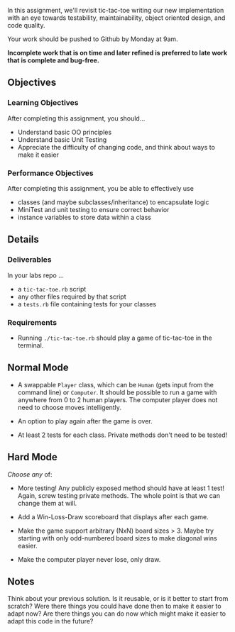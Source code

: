 In this assignment, we'll revisit tic-tac-toe writing our
new implementation with an eye towards testability,
maintainability, object oriented design, and code quality.

Your work should be pushed to Github by Monday at 9am.

**Incomplete work that is on time and later refined is preferred to late work that is complete and bug-free.**

## Objectives

### Learning Objectives

After completing this assignment, you should…

* Understand basic OO principles
* Understand basic Unit Testing
* Appreciate the difficulty of changing code, and think about ways to make it easier

### Performance Objectives

After completing this assignment, you be able to effectively use

* classes (and maybe subclasses/inheritance) to encapsulate logic
* MiniTest and unit testing to ensure correct behavior
* instance variables to store data within a class

## Details

### Deliverables
In your labs repo ...

* a `tic-tac-toe.rb` script
* any other files required by that script
* a `tests.rb` file containing tests for your classes

### Requirements

* Running `./tic-tac-toe.rb` should play a game of tic-tac-toe in the terminal.

## Normal Mode

* A swappable `Player` class, which can be `Human` (gets input from
  the command line) or `Computer`. It should be possible to run a game
  with anywhere from 0 to 2 human players. The computer player does not
  need to choose moves intelligently.

* An option to play again after the game is over.

* At least 2 tests for each class. Private methods don't need to be tested!

## Hard Mode

*Choose any* of:

* More testing! Any publicly exposed method should have at least 1 test!
  Again, screw testing private methods. The whole point is that we can change them at will.

* Add a Win-Loss-Draw scoreboard that displays after each game.

* Make the game support arbitrary (NxN) board sizes > 3.
  Maybe try starting with only odd-numbered board sizes to make diagonal wins easier.

* Make the computer player never lose, only draw.

## Notes

Think about your previous solution. Is it reusable, or is it better to
start from scratch? Were there things you could have done then to make
it easier to adapt now? Are there things you can do now which might
make it easier to adapt this code in the future?
